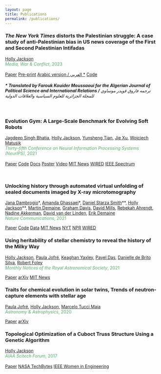 ```yaml
---
layout: page
title: Publications
permalink: /publications/
---
```


<script type='text/javascript' src='https://d1bxh8uas1mnw7.cloudfront.net/assets/embed.js'></script>


### *The New York Times* distorts the Palestinian struggle: A case study of anti-Palestinian bias in US news coverage of the First and Second Palestinian Intifadas
<u>Holly Jackson</u>
<br>
<span style="color:#57ad68">*Media, War & Conflict*, 2023</span>
<br><br>
<a class="button button--pub" href="https://journals.sagepub.com/doi/abs/10.1177/17506352231178148">Paper</a>
<a class="button button--pub" href="http://web.mit.edu/hjackson/www/The_NYT_Distorts_the_Palestinian_Struggle.pdf">Pre-print</a>
<a class="button button--pub" href="https://www.asjp.cerist.dz/en/article/229164">Arabic version / العربي *</a>
<a class="button button--pub" href="https://github.com/hollyjackson/NYT_Content_Analysis">Code</a>

##### \* Translated by Farouk Kouider Moussaoui for the Algerian Journal of Political Science and International Relations / <span dir="rtl" lang="ar" style="font-weight:normal">ترجمه فاروق قويدر موساوي للمجلة الجزائرية للعلوم السياسية والعلاقات الدولية</span>

<br>

### Evolution Gym: A Large-Scale Benchmark for Evolving Soft Robots
[Jagdeep Singh Bhatia](https://jagdeepsb.github.io/), <u>Holly Jackson</u>, [Yunsheng Tian](https://www.yunshengtian.com/), [Jie Xu](http://people.csail.mit.edu/jiex/), [Wojciech Matusik](http://people.csail.mit.edu/wojciech/)
<br>
<span style="color:#57ad68">*Thirty-fifth Conference on Neural Information Processing Systems (NeurIPS)*, 2021</span>
<br><br>
<a class="button button--pub" href="https://papers.nips.cc/paper/2021/file/118921efba23fc329e6560b27861f0c2-Paper.pdf">Paper</a>
<a class="button button--pub" href="https://github.com/EvolutionGym">Code</a>
<a class="button button--pub" href="https://evolutiongym.github.io/">Docs</a>
<a class="button button--pub" href="/files/EvoGym_poster.png">Poster</a>
<a class="button button--pub" href="https://www.youtube.com/watch?v=VWivmi9j608&t=1s&ab_channel=MITCSAIL">Video</a>
<a class="button button--pub" href="https://news.mit.edu/2021/system-designing-training-intelligent-soft-robots-1207">MIT News</a>
<a class="button button--pub" href="https://www.wired.com/story/see-little-robots-get-swole-in-this-virtual-gym/">WIRED</a>
<a class="button button--pub" href="https://spectrum.ieee.org/robot-design">IEEE Spectrum</a>

<br>

### Unlocking history through automated virtual unfolding of sealed documents imaged by X-ray microtomography
[Jana Dambrogio](http://www.janadambrogio.com/)\*, [Amanda Ghassaei](https://amandaghassaei.com/)\*, [Daniel Starza Smith](https://www.kcl.ac.uk/people/daniel-starza-smith)\*\*, <u>Holly Jackson</u>\*\*, [Martin Demaine](http://martindemaine.org/), [Graham Davis](https://www.qmul.ac.uk/dentistry/people/profiles/grahamdavis.html), [David Mills](http://davidmills.doctor/), [Rebekah Ahrendt](https://www.uu.nl/staff/RSAhrendt), [Nadine Akkerman](https://www.universiteitleiden.nl/en/staffmembers/nadine-akkerman#tab-1), [David van der Linden](https://www.dcvanderlinden.com/), [Erik Demaine](https://erikdemaine.org/)
<br>
<span style="color:#57ad68">*Nature Communications*, 2021</span>
<div data-badge-details="center" data-badge-type="medium-donut" data-doi="10.1038/s41467-021-21326-w" data-hide-no-mentions="true" class="altmetric-embed"></div>
<a class="button button--pub" href="https://www.nature.com/articles/s41467-021-21326-w">Paper</a>
<a class="button button--pub" href="https://github.com/UnlockingHistory/virtual-unfolding/">Code</a>
<a class="button button--pub" href="https://dataverse.harvard.edu/dataverse/uharticle">Data</a>
<a class="button button--pub" href="https://news.mit.edu/2021/researchers-virtually-open-sealed-historic-letters-0302">MIT News</a>
<a class="button button--pub" href="https://www.nytimes.com/2021/03/02/science/locked-letters-unfolding.html">NYT</a>
<a class="button button--pub" href="https://www.npr.org/2021/03/02/972607811/reading-a-letter-thats-been-sealed-for-more-than-300-years-without-opening-it">NPR</a>
<a class="button button--pub" href="https://www.wired.com/story/sleuths-read-old-booby-trapped-letters-without-opening-them/">WIRED</a>


<br>

### Using heritability of stellar chemistry to reveal the history of the Milky Way
<u>Holly Jackson</u>, [Paula Jofré](http://www.paulajofre.com/), [Keaghan Yaxley](https://www.arch.cam.ac.uk/staff/keaghan-yaxley), [Payel Das](https://drpayeldas.com/), [Danielle de Brito Silva](https://astronomia.udp.cl/personas/danielle-de-brito-silva/), [Robert Foley](https://www.arch.cam.ac.uk/directory/raf10)
<br>
<span style="color:#57ad68">*Monthly Notices of the Royal Astronomical Society*, 2021</span>
<div data-badge-details="center" data-badge-type="medium-donut" data-doi="10.1093/mnras/staa4028" data-hide-no-mentions="true" class="altmetric-embed"></div>
<a class="button button--pub" href="https://academic.oup.com/mnras/advance-article-abstract/doi/10.1093/mnras/staa4028/6081048">Paper</a>
<a class="button button--pub" href="https://arxiv.org/abs/2011.06453">arXiv</a>
<a class="button button--pub" href="https://news.mit.edu/2020/qa-holly-jackson-building-cosmic-family-tree-1214">MIT News</a>

<br>

### Traits for chemical evolution in solar twins, Trends of neutron-capture elements with stellar age
[Paula Jofré](http://www.paulajofre.com/), <u>Holly Jackson</u>, [Marcelo Tucci Maia](https://astronomia.udp.cl/personas/marcelo-tucci/)
<br>
<span style="color:#57ad68">*Astronomy & Astrophysics*, 2020</span>
<div data-badge-details="center" data-badge-type="medium-donut" data-doi="10.1051/0004-6361/201937140" data-hide-no-mentions="true" class="altmetric-embed"></div>
<a class="button button--pub" href="https://www.aanda.org/articles/aa/abs/2020/01/aa37140-19/aa37140-19.html">Paper</a>
<a class="button button--pub" href="https://arxiv.org/abs/1912.02800">arXiv</a>


<br>

### Topological Optimization of a Cuboct Truss Structure Using a Genetic Algorithm
<u>Holly Jackson</u>
<br>
<span style="color:#57ad68">*AIAA Scitech Forum*, 2017</span>
<br><br>
<a class="button button--pub" href="https://arc.aiaa.org/doi/abs/10.2514/6.2017-1301">Paper</a>
<a class="button button--pub" href="https://www.nasa.gov/sites/default/files/atoms/files/techbyteswt17_4.pdf">NASA TechBytes</a>
<a class="button button--pub" href="https://ieeexplore.ieee.org/document/8354973">IEEE Women in Engineering</a>
